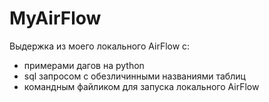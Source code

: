 # MyAirFlow

Выдержка из моего локального AirFlow с: 
- примерами дагов на python
- sql запросом с обезличинными названиями таблиц
- командным файликом для запуска локального AirFlow
